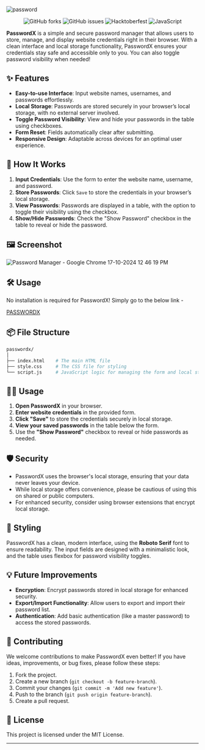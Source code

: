 

![password](https://github.com/user-attachments/assets/f063f8cb-15a5-44d0-bb5a-99a8502ac35d)
<div align="center">
    <img src="https://img.shields.io/github/forks/ezazaa/passwordx?style=social" alt="GitHub forks" />  
    <img src="https://img.shields.io/github/issues/ezazaa/passwordx" alt="GitHub issues" />  
    <img src="https://img.shields.io/static/v1?label=Hacktoberfest&message=2024&color=orange" alt="Hacktoberfest" />  
    <img src="https://img.shields.io/badge/javascript-ES6+%20%F0%9F%93%A6-blue" alt="JavaScript" />  
</div>

**PasswordX** is a simple and secure password manager that allows users to store, manage, and display website credentials right in their browser. With a clean interface and local storage functionality, PasswordX ensures your credentials stay safe and accessible only to you. You can also toggle password visibility when needed!

## ✨ Features

- **Easy-to-use Interface**: Input website names, usernames, and passwords effortlessly.
- **Local Storage**: Passwords are stored securely in your browser’s local storage, with no external server involved.
- **Toggle Password Visibility**: View and hide your passwords in the table using checkboxes.
- **Form Reset**: Fields automatically clear after submitting.
- **Responsive Design**: Adaptable across devices for an optimal user experience.

## 🚀 How It Works

1. **Input Credentials**: Use the form to enter the website name, username, and password.
2. **Store Passwords**: Click `Save` to store the credentials in your browser’s local storage.
3. **View Passwords**: Passwords are displayed in a table, with the option to toggle their visibility using the checkbox.
4. **Show/Hide Passwords**: Check the "Show Password" checkbox in the table to reveal or hide the password.
## 🖼 Screenshot

![Password Manager - Google Chrome 17-10-2024 12 46 19 PM](https://github.com/user-attachments/assets/e4a91e3b-90e9-432c-a487-f2c905c2e8ec)

## 🛠️ Usage

No installation is required for PasswordX! Simply go to the below link - 

[PASSWORDX](https://ezazaa.github.io/passwordx/)



## 📦 File Structure

```bash
passwordx/
│
├── index.html    # The main HTML file
├── style.css     # The CSS file for styling
└── script.js     # JavaScript logic for managing the form and local storage
```

## 👨‍💻 Usage

1. **Open PasswordX** in your browser.
2. **Enter website credentials** in the provided form.
3. **Click "Save"** to store the credentials securely in local storage.
4. **View your saved passwords** in the table below the form.
5. Use the **"Show Password"** checkbox to reveal or hide passwords as needed.

## 🛡️ Security

- PasswordX uses the browser's local storage, ensuring that your data never leaves your device.
- While local storage offers convenience, please be cautious of using this on shared or public computers.
- For enhanced security, consider using browser extensions that encrypt local storage.

## 🎨 Styling

PasswordX has a clean, modern interface, using the **Roboto Serif** font to ensure readability. The input fields are designed with a minimalistic look, and the table uses flexbox for password visibility toggles.

## 💡 Future Improvements

- **Encryption**: Encrypt passwords stored in local storage for enhanced security.
- **Export/Import Functionality**: Allow users to export and import their password list.
- **Authentication**: Add basic authentication (like a master password) to access the stored passwords.

## 🤝 Contributing

We welcome contributions to make PasswordX even better! If you have ideas, improvements, or bug fixes, please follow these steps:

1. Fork the project.
2. Create a new branch (`git checkout -b feature-branch`).
3. Commit your changes (`git commit -m 'Add new feature'`).
4. Push to the branch (`git push origin feature-branch`).
5. Create a pull request.

## 📄 License

This project is licensed under the MIT License.

---
